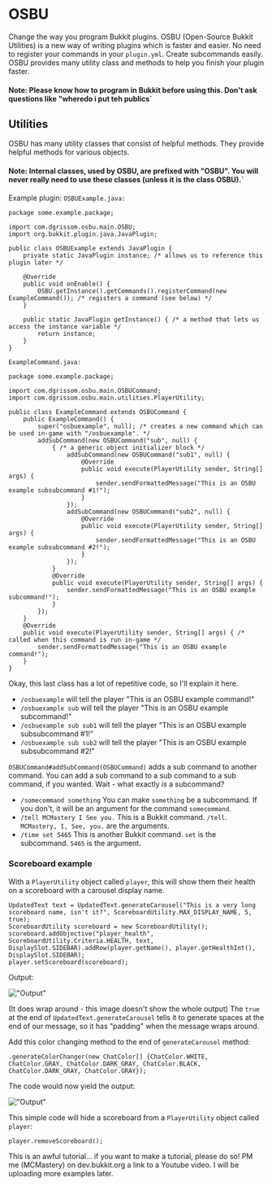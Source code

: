 # OSBU
Change the way you program Bukkit plugins. OSBU (Open-Source Bukkit Utilities) is a new way of writing plugins which is faster and easier. No need to register your commands in your `plugin.yml`. Create subcommands easily. OSBU provides many utility class and methods to help you finish your plugin faster.

#### Note: Please know how to program in Bukkit before using this. Don't ask questions like "wheredo i put teh publics`

## Utilities
OSBU has many utility classes that consist of helpful methods. They provide helpful methods for various objects.


#### Note: Internal classes, used by OSBU, are prefixed with "OSBU". You will never really need to use these classes (unless it is the class OSBU).`

Example plugin:
`OSBUExample.java:`

	package some.example.package;

    import com.dgrissom.osbu.main.OSBU;
    import org.bukkit.plugin.java.JavaPlugin;

    public class OSBUExample extends JavaPlugin {
        private static JavaPlugin instance; /* allows us to reference this plugin later */

        @Override
        public void onEnable() {
            OSBU.getInstance().getCommands().registerCommand(new ExampleCommand()); /* registers a command (see below) */
        }

        public static JavaPlugin getInstance() { /* a method that lets us access the instance variable */
            return instance;
        }
    }

`ExampleCommand.java:`

	package some.example.package;

    import com.dgrissom.osbu.main.OSBUCommand;
    import com.dgrissom.osbu.main.utilities.PlayerUtility;

    public class ExampleCommand extends OSBUCommand {
        public ExampleCommand() {
            super("osbuexample", null); /* creates a new command which can be used in-game with "/osbuexample". */
            addSubCommand(new OSBUCommand("sub", null) {
                { /* a generic object initializer block */
                    addSubCommand(new OSBUCommand("sub1", null) {
                        @Override
                        public void execute(PlayerUtility sender, String[] args) {
                            sender.sendFormattedMessage("This is an OSBU example subsubcommand #1!");
                        }
                    });
                    addSubCommand(new OSBUCommand("sub2", null) {
                        @Override
                        public void execute(PlayerUtility sender, String[] args) {
                            sender.sendFormattedMessage("This is an OSBU example subsubcommand #2!");
                        }
                    });
                }
                @Override
                public void execute(PlayerUtility sender, String[] args) {
                    sender.sendFormattedMessage("This is an OSBU example subcommand!");
                }
            });
        }
        @Override
        public void execute(PlayerUtility sender, String[] args) { /* called when this command is run in-game */
            sender.sendFormattedMessage("This is an OSBU example command!");
        }
    }


Okay, this last class has a lot of repetitive code, so I'll explain it here.
- `/osbuexample` will tell the player "This is an OSBU example command!"
- `/osbuexample sub` will tell the player "This is an OSBU example subcommand!"
- `/osbuexample sub sub1` will tell the player "This is an OSBU example subsubcommand #1!"
- `/osbuexample sub sub2` will tell the player "This is an OSBU example subsubcommand #2!"

`OSBUCommand#addSubCommand(OSBUCommand)` adds a sub command to another command. You can add a sub command to a sub command to a sub command, if you wanted. Wait - what exactly *is* a subcommand?

 - `/somecommand something` You can make `something` be a subcommand. If you don't, it will be an argument for the command `somecommand`.
 - `/tell MCMastery I See you.` This is a Bukkit command. `/tell`. `MCMastery, I, See, you.` are the arguments.
 - `/time set 5465` This is another Bukkit command. `set` is the subcommand. `5465` is the argument.



### Scoreboard example
With a `PlayerUtility` object called `player`, this will show them their health on a scoreboard with a carousel display name.

    UpdatedText text = UpdatedText.generateCarousel("This is a very long scoreboard name, isn't it?", ScoreboardUtility.MAX_DISPLAY_NAME, 5, true);
    ScoreboardUtility scoreboard = new ScoreboardUtility();
    scoreboard.addObjective("player_health", ScoreboardUtility.Criteria.HEALTH, text, DisplaySlot.SIDEBAR).addRow(player.getName(), player.getHealthInt(), DisplaySlot.SIDEBAR);
    player.setScoreboard(scoreboard);

Output:

!["Output"](https://gyazo.com/c0538093f384390aac8195ca6081a293.gif "Output")

(It does wrap around - this image doesn't show the whole output)
The `true` at the end of `UpdatedText.generateCarousel` tells it to generate spaces at the end of our message, so it has "padding" when the message wraps around.

Add this color changing method to the end of `generateCarousel` method:

    .generateColorChanger(new ChatColor[] {ChatColor.WHITE, ChatColor.GRAY, ChatColor.DARK_GRAY, ChatColor.BLACK, ChatColor.DARK_GRAY, ChatColor.GRAY});

The code would now yield the output:

!["Output"](https://gyazo.com/eff34a06c04a663a2aafc70f7d06a79d.gif "Output")

This simple code will hide a scoreboard from a `PlayerUtility` object called `player`:

    player.removeScoreboard();

This is an awful tutorial... if you want to make a tutorial, please do so! PM me (MCMastery) on dev.bukkit.org a link to a Youtube video. I will be uploading more examples later.
